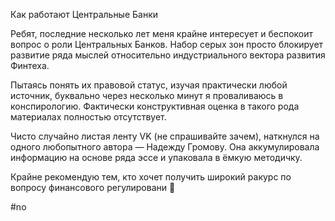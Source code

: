 
Как работают Центральные Банки

Ребят, последние несколько лет меня крайне интересует и беспокоит вопрос о роли Центральных Банков. Набор серых зон просто блокирует развитие ряда мыслей относительно индустриального вектора развития Финтеха.

Пытаясь понять их правовой статус, изучая практически любой источник, буквально через несколько минут я проваливаюсь в конспирологию. Фактически конструктивная оценка в такого рода материалах полностью отсутствует.

Чисто случайно листая ленту VK (не спрашивайте зачем), наткнулся на одного любопытного автора — Надежду Громову. Она аккумулировала информацию на основе ряда эссе и упаковала в ёмкую методичку.

Крайне рекомендую тем, кто хочет получить широкий ракурс по вопросу финансового регулировани 🏦

#no